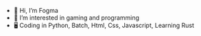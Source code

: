 - 👋 Hi, I’m Fogma
- 👀 I’m interested in gaming and  programming
- 🖥️ Coding in Python, Batch, Html, Css, Javascript, Learning Rust

<!---
FogmaLOL/FogmaLOL is a ✨ special ✨ repository because its `README.md` (this file) appears on your GitHub profile.
You can click the Preview link to take a look at your changes.
--->
